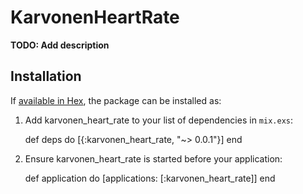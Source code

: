 # KarvonenHeartRate

**TODO: Add description**

## Installation

If [available in Hex](https://hex.pm/docs/publish), the package can be installed as:

  1. Add karvonen_heart_rate to your list of dependencies in `mix.exs`:

        def deps do
          [{:karvonen_heart_rate, "~> 0.0.1"}]
        end

  2. Ensure karvonen_heart_rate is started before your application:

        def application do
          [applications: [:karvonen_heart_rate]]
        end
